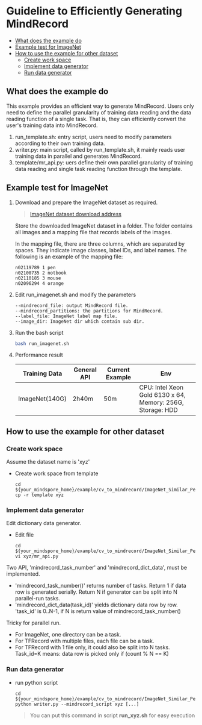 # Guideline to Efficiently Generating MindRecord

<!-- TOC -->

- [What does the example do](#what-does-the-example-do)
- [Example test for ImageNet](#example-test-for-imagenet)
- [How to use the example for other dataset](#how-to-use-the-example-for-other-dataset)
    - [Create work space](#create-work-space)
    - [Implement data generator](#implement-data-generator)
    - [Run data generator](#run-data-generator)


<!-- /TOC -->

## What does the example do

This example provides an efficient way to generate MindRecord. Users only need to define the parallel granularity of training data reading and the data reading function of a single task. That is, they can efficiently convert the user's training data into MindRecord.

1.  run_template.sh: entry script, users need to modify parameters according to their own training data.
2.  writer.py: main script, called by run_template.sh, it mainly reads user training data in parallel and generates MindRecord.
3.  template/mr_api.py: uers define their own parallel granularity of training data reading and single task reading function through the template.

## Example test for ImageNet

1. Download and prepare the ImageNet dataset as required.

    > [ImageNet dataset download address](http://image-net.org/download)

    Store the downloaded ImageNet dataset in a folder. The folder contains all images and a mapping file that records labels of the images.

    In the mapping file, there are three columns, which are separated by spaces. They indicate image classes, label IDs, and label names. The following is an example of the mapping file:
    ```
    n02119789 1 pen
    n02100735 2 notbook
    n02110185 3 mouse
    n02096294 4 orange
    ```

2. Edit run_imagenet.sh and modify the parameters
    ```
    --mindrecord_file: output MindRecord file.
    --mindrecord_partitions: the partitions for MindRecord.
    --label_file: ImageNet label map file.
    --image_dir: ImageNet dir which contain sub dir.
    ```

3. Run the bash script
    ```bash  
    bash run_imagenet.sh
    ```  

4. Performance result

    |  Training Data |  General API | Current Example |  Env  |
    | ---- | ---- | ---- | ---- |
    |ImageNet(140G)|  2h40m |  50m  |  CPU: Intel Xeon Gold 6130 x 64, Memory: 256G, Storage: HDD |

## How to use the example for other dataset

### Create work space

Assume the dataset name is 'xyz'
* Create work space from template
    ```shell
    cd ${your_mindspore_home}/example/cv_to_mindrecord/ImageNet_Similar_Perf
    cp -r template xyz
    ```

### Implement data generator

Edit dictionary data generator.
* Edit file 
    ```shell
    cd ${your_mindspore_home}/example/cv_to_mindrecord/ImageNet_Similar_Perf
    vi xyz/mr_api.py
    ```

Two API, 'mindrecord_task_number' and 'mindrecord_dict_data', must be implemented.
- 'mindrecord_task_number()' returns number of tasks. Return 1 if data row is generated serially. Return N if generator can be split into N parallel-run tasks.
- 'mindrecord_dict_data(task_id)' yields dictionary data row by row. 'task_id' is 0..N-1, if N is return value of mindrecord_task_number()

Tricky for parallel run.
- For ImageNet, one directory can be a task.
- For TFRecord with multiple files, each file can be a task.
- For TFRecord with 1 file only, it could also be split into N tasks. Task_id=K means: data row is picked only if (count % N == K) 

### Run data generator

* run python script 
    ```shell
    cd ${your_mindspore_home}/example/cv_to_mindrecord/ImageNet_Similar_Perf
    python writer.py --mindrecord_script xyz [...]
    ```
    > You can put this command in script **run_xyz.sh** for easy execution

